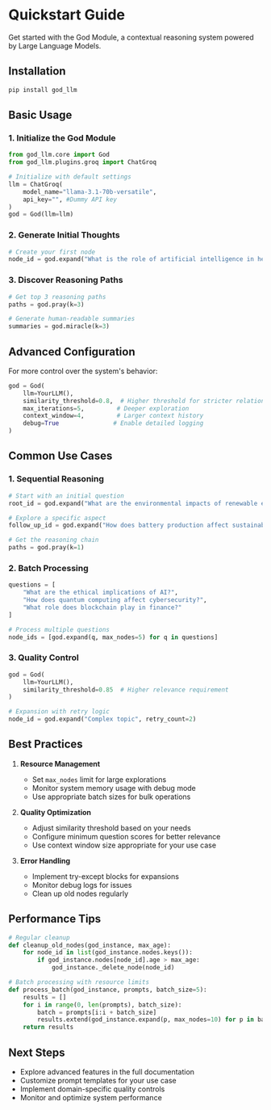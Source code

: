 # Quickstart Guide

Get started with the God Module, a contextual reasoning system powered by Large Language Models.

## Installation

```bash
pip install god_llm
```

## Basic Usage

### 1. Initialize the God Module

```python
from god_llm.core import God
from god_llm.plugins.groq import ChatGroq

# Initialize with default settings
llm = ChatGroq(
    model_name="llama-3.1-70b-versatile",
    api_key="", #Dummy API key
)
god = God(llm=llm)
```

### 2. Generate Initial Thoughts

```python
# Create your first node
node_id = god.expand("What is the role of artificial intelligence in healthcare?")
```

### 3. Discover Reasoning Paths

```python
# Get top 3 reasoning paths
paths = god.pray(k=3)

# Generate human-readable summaries
summaries = god.miracle(k=3)
```

## Advanced Configuration

For more control over the system's behavior:

```python
god = God(
    llm=YourLLM(),
    similarity_threshold=0.8,  # Higher threshold for stricter relationships
    max_iterations=5,         # Deeper exploration
    context_window=4,         # Larger context history
    debug=True               # Enable detailed logging
)
```

## Common Use Cases

### 1. Sequential Reasoning

```python
# Start with an initial question
root_id = god.expand("What are the environmental impacts of renewable energy?")

# Explore a specific aspect
follow_up_id = god.expand("How does battery production affect sustainability?", parent_id=root_id)

# Get the reasoning chain
paths = god.pray(k=1)
```

### 2. Batch Processing

```python
questions = [
    "What are the ethical implications of AI?",
    "How does quantum computing affect cybersecurity?",
    "What role does blockchain play in finance?"
]

# Process multiple questions
node_ids = [god.expand(q, max_nodes=5) for q in questions]
```

### 3. Quality Control

```python
god = God(
    llm=YourLLM(),
    similarity_threshold=0.85  # Higher relevance requirement
)

# Expansion with retry logic
node_id = god.expand("Complex topic", retry_count=2)
```

## Best Practices

1. **Resource Management**
   - Set `max_nodes` limit for large explorations
   - Monitor system memory usage with debug mode
   - Use appropriate batch sizes for bulk operations

2. **Quality Optimization**
   - Adjust similarity threshold based on your needs
   - Configure minimum question scores for better relevance
   - Use context window size appropriate for your use case

3. **Error Handling**
   - Implement try-except blocks for expansions
   - Monitor debug logs for issues
   - Clean up old nodes regularly

## Performance Tips

```python
# Regular cleanup
def cleanup_old_nodes(god_instance, max_age):
    for node_id in list(god_instance.nodes.keys()):
        if god_instance.nodes[node_id].age > max_age:
            god_instance._delete_node(node_id)

# Batch processing with resource limits
def process_batch(god_instance, prompts, batch_size=5):
    results = []
    for i in range(0, len(prompts), batch_size):
        batch = prompts[i:i + batch_size]
        results.extend(god_instance.expand(p, max_nodes=10) for p in batch)
    return results
```

## Next Steps

- Explore advanced features in the full documentation
- Customize prompt templates for your use case
- Implement domain-specific quality controls
- Monitor and optimize system performance